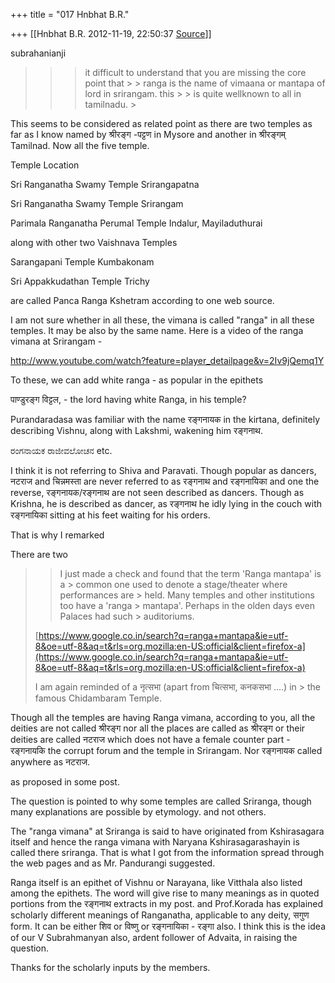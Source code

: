 +++
title = "017 Hnbhat B.R."

+++
[[Hnbhat B.R.	2012-11-19, 22:50:37 [Source](https://groups.google.com/g/bvparishat/c/Mcanh-kMwKo)]]



  

subrahanianji  

> 
> > 
> > > it difficult to understand that you are missing the core point that > > ranga is the name of vimaana or mantapa of lord in srirangam. this > > is quite wellknown to all in tamilnadu. >
> 
> > 
> >   
> > 
> > 

  

This seems to be considered as related point as there are two temples as far as I know named by श्रीरङ्ग -पट्टण in Mysore and another in श्रीरङ्गम् Tamilnad. Now all the five temple.

  

  

  

  

  

Temple Location

  

Sri Ranganatha Swamy Temple Srirangapatna

Sri Ranganatha Swamy Temple Srirangam

Parimala Ranganatha Perumal Temple Indalur, Mayiladuthurai  

  

along with other two Vaishnava Temples

  

Sarangapani Temple Kumbakonam  

Sri Appakkudathan Temple Trichy

  

are called Panca Ranga Kshetram according to one web source.

I am not sure whether in all these, the vimana is called "ranga" in all these temples. It may be also by the same name. Here is a video of the ranga vimana at Srirangam -  

  

<http://www.youtube.com/watch?feature=player_detailpage&v=2Iv9jQemq1Y>  

  

  

To these, we can add white ranga - as popular in the epithets

  

पाण्डुरङ्ग विट्टल, - the lord having white Ranga, in his temple?

  

Purandaradasa was familiar with the name रङ्गनायक in the kirtana, definitely describing Vishnu, along with Lakshmi, wakening him रङ्गनाथ.

  

ರಂಗನಾಯಕ ರಾಜೀವಲೋಚನ etc.  

  

I think it is not referring to Shiva and Paravati. Though popular as dancers, नटराज and चिन्नमस्ता are never referred to as रङ्गनाथ and रङ्गनायिका and one the reverse, रङ्गनायक/रङ्गनाथ are not seen described as dancers. Though as Krishna, he is described as dancer, as रङ्गनाथ he idly lying in the couch with रङ्गनायिका sitting at his feet waiting for his orders.

  

That is why I remarked



  

There are two



> 
> > 
> > I just made a check and found that the term 'Ranga mantapa' is a > common one used to denote a stage/theater where performances are > held. Many temples and other institutions too have a 'ranga > mantapa'. Perhaps in the olden days even Palaces had such > auditoriums.  
>   
> [https://www.google.co.in/search?q=ranga+mantapa&ie=utf-8&oe=utf-8&aq=t&rls=org.mozilla:en-US:official&client=firefox-a](https://www.google.co.in/search?q=ranga+mantapa&ie=utf-8&oe=utf-8&aq=t&rls=org.mozilla:en-US:official&client=firefox-a)  
>   
> I am again reminded of a नृत्सभा (apart from चित्सभा, कनकसभा ....) in > the famous Chidambaram Temple.  
>   
>   
> > 
> > 

  

Though all the temples are having Ranga vimana, according to you, all the deities are not called श्रीरङ्ग nor all the places are called as श्रीरङ्ग or their deities are called नटराज which does not have a female counter part - रङ्गनायकि the corrupt forum and the temple in Srirangam. Nor रङ्गनायक called anywhere as नटराज.

as proposed in some post.

  

  

The question is pointed to why some temples are called Sriranga, though many explanations are possible by etymology. and not others.

  

The "ranga vimana" at Sriranga is said to have originated from Kshirasagara itself and hence the ranga vimana with Naryana Kshirasagarashayin is called there sriranga. That is what I got from the information spread through the web pages and as Mr. Pandurangi suggested.

  

Ranga itself is an epithet of Vishnu or Narayana, like Vitthala also listed among the epithets. The word will give rise to many meanings as in quoted portions from the रङ्गनाथ extracts in my post. and Prof.Korada has explained scholarly different meanings of Ranganatha, applicable to any deity, सगुण form. It can be either शिव or विष्णु or रङ्गनायिका - रङ्गा also. I think this is the idea of our V Subrahmanyan also, ardent follower of Advaita, in raising the question.

  

Thanks for the scholarly inputs by the members.

  

  

  

  

